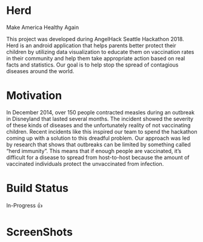# Herd
Make America Healthy Again

This project was developed during AngelHack Seattle Hackathon 2018. Herd is an android application that helps parents better protect their children by utilizing data visualization to educate them on vaccination rates in their community and help them take appropriate action based on real facts and statistics. Our goal is to help stop the spread of contagious diseases around the world. 
# Motivation
In December 2014, over 150 people contracted measles during an outbreak in Disneyland that lasted several months. The incident showed the severity of these kinds of diseases and the unfortunately reality of not vaccinating children. Recent incidents like this inspired our team to spend the hackathon coming up with a solution to this dreadful problem. Our approach was led by research that shows that outbreaks can be limited by something called “herd immunity”. This means that if enough people are vaccinated, it’s difficult for a disease to spread from host-to-host because the amount of vaccinated individuals protect the unvaccinated from infection. 
# Build Status 
In-Progress :+1:
# ScreenShots

